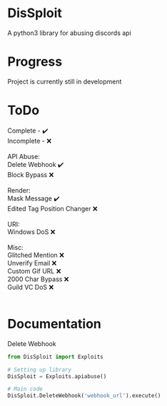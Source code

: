 # DisSploit
A python3 library for abusing discords api
# Progress
Project is currently still in development
# ToDo
Complete   - ✔️<br>
Incomplete - ❌<br>
<br>
API Abuse:<br>
  Delete Webhook ✔️<br>
  Block Bypass ❌<br>
<br>
Render:<br>
  Mask Message ✔️<br>
  Edited Tag Position Changer ❌<br>
<br>
URI:<br>
  Windows DoS ❌<br>
<br>
Misc:<br>
  Glitched Mention ❌<br>
  Unverify Email ❌<br>
  Custom Gif URL ❌<br>
  2000 Char Bypass ❌<br>
  Guild VC DoS ❌<br>
<br>
# Documentation
Delete Webhook
```python
from DisSploit import Exploits

# Setting up library
DisSploit = Exploits.apiabuse()

# Main code
DisSploit.DeleteWebhook('webhook_url').execute()
```
